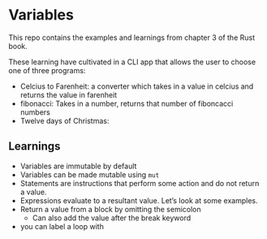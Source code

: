 # Variables

This repo contains the examples and learnings from chapter 3 of the Rust book. 

These learning have cultivated in a CLI app that allows the user to choose one of three programs:
- Celcius to Farenheit: a converter which takes in a value in celcius and returns the value in farenheit
- fibonacci: Takes in a number, returns that number of fiboncacci numbers
- Twelve days of Christmas: 

## Learnings
- Variables are immutable by default
- Variables can be made mutable using `mut`
- Statements are instructions that perform some action and do not return a value.
- Expressions evaluate to a resultant value. Let’s look at some examples.
- Return a value from a block by omitting the semicolon
    - Can also add the value after the break keyword
- you can label a loop with 
